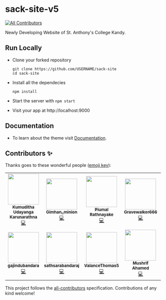 # sack-site-v5
<!-- ALL-CONTRIBUTORS-BADGE:START - Do not remove or modify this section -->
[![All Contributors](https://img.shields.io/badge/all_contributors-11-orange.svg?style=flat-square)](#contributors-)
<!-- ALL-CONTRIBUTORS-BADGE:END -->
Newly Developing Website of St. Anthony's College Kandy.
## Run Locally

- Clone your forked repository
    ```
    git clone https://github.com/USERNAME/sack-site
    cd sack-site
    ```
- Install all the dependecies
    ```
    npm install
    ```
- Start the server with `npm start`

- Visit your app at http://localhost:9000

## Documentation 

- To learn about the theme visit [Documentation](https://demos.creative-tim.com/material-kit-react/?_ga=2.147765300.2034540508.1602232787-1299398067.1601914986#/documentation/tutorial).


## Contributors ✨

Thanks goes to these wonderful people ([emoji key](https://allcontributors.org/docs/en/emoji-key)):

<!-- ALL-CONTRIBUTORS-LIST:START - Do not remove or modify this section -->
<!-- prettier-ignore-start -->
<!-- markdownlint-disable -->
<table>
  <tr>
    <td align="center"><a href="http://www.linkedin.com/in/kumuditha-karunarathna-10562916b"><img src="https://avatars2.githubusercontent.com/u/27630091?v=4" width="100px;" alt=""/><br /><sub><b>Kumuditha Udayanga Karunarathna</b></sub></a><br /><a href="https://github.com/acf-sack/sack-site/commits?author=kumuditha-udayanga" title="Code">💻</a></td>
    <td align="center"><a href="https://github.com/Gimhan-minion"><img src="https://avatars3.githubusercontent.com/u/60275681?v=4" width="100px;" alt=""/><br /><sub><b>Gimhan_minion</b></sub></a><br /><a href="https://github.com/acf-sack/sack-site/commits?author=Gimhan-minion" title="Code">💻</a></td>
    <td align="center"><a href="https://github.com/Piumal1999"><img src="https://avatars2.githubusercontent.com/u/27498587?v=4" width="100px;" alt=""/><br /><sub><b>Piumal Rathnayake</b></sub></a><br /><a href="https://github.com/acf-sack/sack-site/commits?author=Piumal1999" title="Code">💻</a></td>
    <td align="center"><a href="https://github.com/Gravewalker666"><img src="https://avatars0.githubusercontent.com/u/45477334?v=4" width="100px;" alt=""/><br /><sub><b>Gravewalker666</b></sub></a><br /><a href="https://github.com/acf-sack/sack-site/commits?author=Gravewalker666" title="Code">💻</a></td>
    <td align="center"><a href="https://github.com/jayasanka-sack"><img src="https://avatars1.githubusercontent.com/u/33048395?v=4" width="100px;" alt=""/><br /><sub><b>Jayasanka Weerasinghe</b></sub></a><br /><a href="https://github.com/acf-sack/sack-site/commits?author=jayasanka-sack" title="Code">💻</a></td>
    <td align="center"><a href="http://dailypiller.com"><img src="https://avatars0.githubusercontent.com/u/43912578?v=4" width="100px;" alt=""/><br /><sub><b>Anjula Samarasinghe</b></sub></a><br /><a href="https://github.com/acf-sack/sack-site/commits?author=anjula-sack" title="Code">💻</a></td>
    <td align="center"><a href="http://janithsilva.me"><img src="https://avatars3.githubusercontent.com/u/45779947?v=4" width="100px;" alt=""/><br /><sub><b>Janith Silva</b></sub></a><br /><a href="https://github.com/acf-sack/sack-site/commits?author=janithRS" title="Code">💻</a></td>
  </tr>
  <tr>
    <td align="center"><a href="https://github.com/gajindubandara"><img src="https://avatars2.githubusercontent.com/u/63200586?v=4" width="100px;" alt=""/><br /><sub><b>gajindubandara</b></sub></a><br /><a href="https://github.com/acf-sack/sack-site/commits?author=gajindubandara" title="Code">💻</a></td>
    <td align="center"><a href="https://github.com/sathsarabandaraj"><img src="https://avatars3.githubusercontent.com/u/62067185?v=4" width="100px;" alt=""/><br /><sub><b>sathsarabandaraj</b></sub></a><br /><a href="https://github.com/acf-sack/sack-site/commits?author=sathsarabandaraj" title="Code">💻</a></td>
    <td align="center"><a href="https://github.com/ValanceThomas5"><img src="https://avatars1.githubusercontent.com/u/52969870?v=4" width="100px;" alt=""/><br /><sub><b>ValanceThomas5</b></sub></a><br /><a href="https://github.com/acf-sack/sack-site/commits?author=ValanceThomas5" title="Code">💻</a></td>
    <td align="center"><a href="https://github.com/mushrifahamed"><img src="https://avatars3.githubusercontent.com/u/68167577?v=4" width="100px;" alt=""/><br /><sub><b>Mushrif Ahamed</b></sub></a><br /><a href="https://github.com/acf-sack/sack-site/commits?author=mushrifahamed" title="Code">💻</a></td>
  </tr>
</table>

<!-- markdownlint-enable -->
<!-- prettier-ignore-end -->
<!-- ALL-CONTRIBUTORS-LIST:END -->

This project follows the [all-contributors](https://github.com/all-contributors/all-contributors) specification. Contributions of any kind welcome!